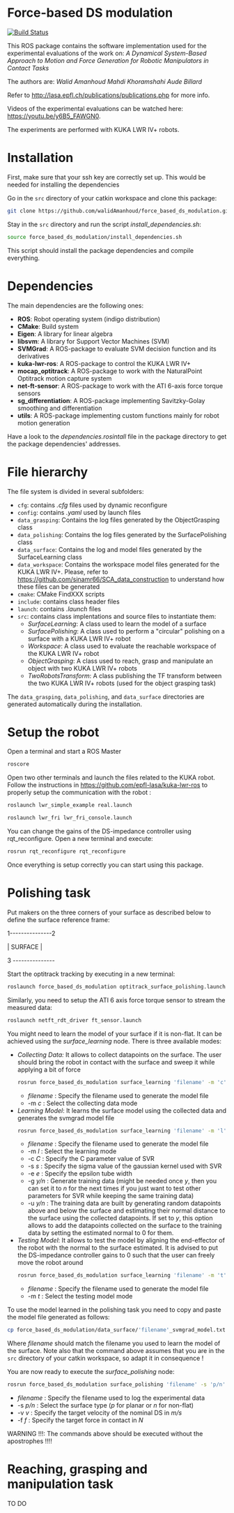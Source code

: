 # Force-based DS modulation
[![Build Status](https://travis-ci.org/epfl-lasa/force_based_ds_modulation.svg?branch=master)](https://travis-ci.org/epfl-lasa/force_based_ds_modulation)

This ROS package contains the software implementation used for the experimental evaluations of the work on:
_A Dynamical System-Based Approach to Motion and Force Generation for Robotic Manipulators in Contact Tasks_

The authors are:
_Walid Amanhoud_
_Mahdi Khoramshahi_
_Aude Billard_

Refer to http://lasa.epfl.ch/publications/publications.php for more info.

Videos of the experimental evaluations can be watched here: https://youtu.be/y6B5_FAWGN0.

The experiments are performed with KUKA LWR IV+ robots.

# Installation

First, make sure that your ssh key are correctly set up. This would be needed for installing the dependencies

Go in the `src` directory of your catkin workspace and clone this package:
```sh
git clone https://github.com/walidAmanhoud/force_based_ds_modulation.git
```
Stay in the `src` directory and run the script *install_dependencies.sh*:
```sh
source force_based_ds_modulation/install_dependencies.sh
```
This script should install the package dependencies and compile everything.

# Dependencies
The main dependencies are the following ones:

 - **ROS**: Robot operating system (indigo distribution)
 - **CMake**: Build system
 - **Eigen**: A library for linear algebra
 - **libsvm**: A library for Support Vector Machines (SVM)
 - **SVMGrad**: A ROS-package to evaluate SVM decision function and its derivatives
 - **kuka-lwr-ros**: A ROS-package to control the KUKA LWR IV+
 - **mocap_optitrack**: A ROS-package to work with the NaturalPoint Optitrack motion capture system
 - **net-ft-sensor**: A ROS-package to work with the ATI 6-axis force torque sensors
 - **sg_differentiation**: A ROS-package implementing Savitzky-Golay smoothing and differentiation
 - **utils**: A ROS-package implementing custom functions mainly for robot motion generation

Have a look to the _dependencies.rosintall_ file in the package directory to get the package dependencies' addresses.

# File hierarchy

The file system is divided in several subfolders:
 - `cfg`: contains _.cfg_ files used by dynamic reconfigure
 - `config`: contains _.yaml_ used by launch files
 - `data_grasping`: Contains the log files generated by the ObjectGrasping class 
 - `data_polishing`: Contains the log files generated by the SurfacePolishing class
 - `data_surface`: Contains the log and model files generated by the SurfaceLearning class
 - `data_workspace`: Contains the workspace model files generated for the KUKA LWR IV+. Please, refer to  https://github.com/sinamr66/SCA_data_construction to understand how these files can be generated
 - `cmake`: CMake FindXXX scripts
 - `include`: contains class header files
 - `launch`: contains _.launch_ files
 - `src`: contains class implentations and source files to instantiate them:
    - _SurfaceLearning_: A class used to learn the model of a surface
    - _SurfacePolishing_: A class used to perform a "circular" polishing on a surface with a KUKA LWR IV+ robot
    - _Workspace_: A class used to evaluate the reachable workspace of the KUKA LWR IV+ robot
    - _ObjectGrasping_: A class used to reach, grasp and manipulate an object with two KUKA LWR IV+ robots
    - _TwoRobotsTransform_: A class publishing the TF transform between the two KUKA LWR IV+ robots (used for the object       grasping task)

The `data_grasping`, `data_polishing`, and `data_surface` directories are generated automatically during the installation.

# Setup the robot
Open a terminal and start a ROS Master
```sh
roscore
```
Open two other terminals and launch the files related to the KUKA robot. Follow the instructions in https://github.com/epfl-lasa/kuka-lwr-ros to properly setup the communication with the robot :
```sh
roslaunch lwr_simple_example real.launch
```
```sh
roslaunch lwr_fri lwr_fri_console.launch
```
You can change the gains of the DS-impedance controller using rqt_reconfigure. Open a new terminal and execute:
```sh
rosrun rqt_reconfigure rqt_reconfigure
```
Once everything is setup correctly you can start using this package. 

# Polishing task
Put makers on the three corners of your surface as described below to define the surface reference frame:

1---------------2

| SURFACE |

3 ---------------

Start the optitrack tracking by executing in a new terminal:
```sh
roslaunch force_based_ds_modulation optitrack_surface_polishing.launch
```
Similarly, you need to setup the ATI 6 axis force torque sensor to stream the measured data:
```sh
roslaunch netft_rdt_driver ft_sensor.launch
```
You might need to learn the model of your surface if it is non-flat. It can be achieved using the _surface_learning_ node. There is three available modes:
- _Collecting Data:_ It allows to collect datapoints on the surface. The user should bring the robot in contact with the surface and sweep it while applying a bit of force
    ```sh
    rosrun force_based_ds_modulation surface_learning 'filename' -m 'c'
    ```
    - _filename_ : Specify the filename used to generate the model file
    - -m _c_ : Select the collecting data mode
- _Learning Model_: It learns the surface model using the collected data and generates the svmgrad model file
    ```sh
    rosrun force_based_ds_modulation surface_learning 'filename' -m 'l' -c 'C' -s 's' -e 'e' -g 'y/n' -u 'y/n'
    ```
    - _filename_ : Specify the filename used to generate the model file
    - -m _l_ : Select the learning mode
    - -c _C_ : Specify the C parameter value of SVR
    - -s _s_ : Specify the sigma value of the gaussian kernel used with SVR
    - -e _e_ : Specify the epsilon tube width
    - -g _y/n_ : Generate training data (might be needed once _y_, then you can set it to _n_ for the next times if you just want to test other parameters for SVR while keeping the same training data)
    - -u _y/n_ : The training data are built by generating random datapoints above and below the surface and estimating their normal distance to the surface using the collected datapoints. If set to _y_, this option allows to add the datapoints collected on the surface to the training data by setting the estimated normal to 0 for them.
- _Testing Model_: It allows to test the model by aligning the end-effector of the robot with the normal to the surface estimated. It is advised to put the DS-impedance controller gains to 0 such that the user can freely move the robot around
    ```sh
    rosrun force_based_ds_modulation surface_learning 'filename' -m 't'
    ```
    - _filename_ : Specify the filename used to generate the model file
    - -m _t_ : Select the testing model mode
    
To use the model learned in the polishing task you need to copy and paste the model file generated as follows:
```sh
cp force_based_ds_modulation/data_surface/'filename'_svmgrad_model.txt  force_based_ds_modulation/data_surface/learned_surface_svmgrad_model.txt
```
Where _filename_ should match the filename you used to learn the model of the surface. Note also that the command above assumes that you are in the `src` directory of your catkin workspace, so adapt it in consequence !

You are now ready to execute the _surface_polishing_ node:
```sh
rosrun force_based_ds_modulation surface_polishing 'filename' -s 'p/n' -v 'v' -f 'f'
```
- _filename_ : Specify the filename used to log the experimental data
- -s _p/n_ : Select the surface type (_p_ for planar or _n_ for non-flat)
- -v _v_ : Specify the target velocity of the nominal DS in _m/s_
- -f _f_ : Specify the target force in contact in _N_

WARNING !!!: The commands above should be executed without the apostrophes !!!!

# Reaching, grasping and manipulation task

TO DO